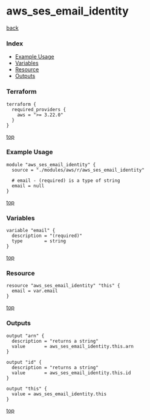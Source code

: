 # aws_ses_email_identity
[back](../aws.md)
### Index
- [Example Usage](#example-usage)
- [Variables](#variables)
- [Resource](#resource)
- [Outputs](#outputs)
### Terraform
```hcl
terraform {
  required_providers {
    aws = ">= 3.22.0"
  }
}
```
[top](#index)
### Example Usage
```hcl
module "aws_ses_email_identity" {
  source = "./modules/aws/r/aws_ses_email_identity"

  # email - (required) is a type of string
  email = null
}
```
[top](#index)
### Variables
```hcl
variable "email" {
  description = "(required)"
  type        = string
}
```
[top](#index)

### Resource
```hcl
resource "aws_ses_email_identity" "this" {
  email = var.email
}
```
[top](#index)
### Outputs
```hcl
output "arn" {
  description = "returns a string"
  value       = aws_ses_email_identity.this.arn
}

output "id" {
  description = "returns a string"
  value       = aws_ses_email_identity.this.id
}

output "this" {
  value = aws_ses_email_identity.this
}
```
[top](#index)
